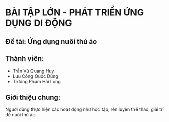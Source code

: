 # BÀI TẬP LỚN - PHÁT TRIỂN ỨNG DỤNG DI ĐỘNG

## Đề tài: Ứng dụng nuôi thú ảo
## Thành viên: 
- Trần Vũ Quang Huy
- Lưu Công Quốc Dũng
- Trương Phạm Hải Long

## Giới thiệu chung:
  Người dùng thực hiện các hoạt động như học tập, rèn luyện thể thao, giải trí để nuôi thú ảo.
